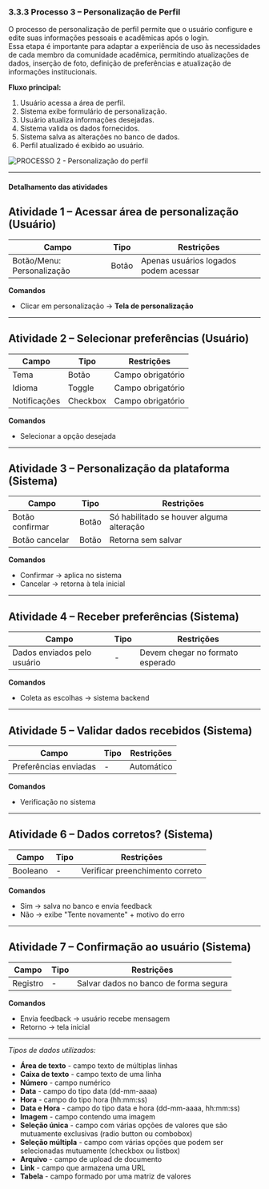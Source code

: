 ### 3.3.3 Processo 3 – Personalização de Perfil

O processo de personalização de perfil permite que o usuário configure e edite suas informações pessoais e acadêmicas após o login.  
Essa etapa é importante para adaptar a experiência de uso às necessidades de cada membro da comunidade acadêmica, permitindo atualizações de dados, inserção de foto, definição de preferências e atualização de informações institucionais.  

**Fluxo principal:**  
1. Usuário acessa a área de perfil.  
2. Sistema exibe formulário de personalização.  
3. Usuário atualiza informações desejadas.  
4. Sistema valida os dados fornecidos.  
5. Sistema salva as alterações no banco de dados.  
6. Perfil atualizado é exibido ao usuário.  

![PROCESSO 2 - Personalização do perfil](/assets/images/p3_PersonalizacaoPerfil.JPG "Modelo BPMN do Processo 3.")

---

#### Detalhamento das atividades  

## Atividade 1 – Acessar área de personalização (Usuário)
| Campo | Tipo | Restrições |
|-------|------|------------|
| Botão/Menu: Personalização | Botão | Apenas usuários logados podem acessar |

**Comandos**
- Clicar em personalização → **Tela de personalização**

---

## Atividade 2 – Selecionar preferências (Usuário)
| Campo | Tipo | Restrições |
|-------|------|------------|
| Tema | Botão | Campo obrigatório |
| Idioma | Toggle | Campo obrigatório |
| Notificações | Checkbox | Campo obrigatório |

**Comandos**
- Selecionar a opção desejada

---

## Atividade 3 – Personalização da plataforma (Sistema)
| Campo | Tipo | Restrições |
|-------|------|------------|
| Botão confirmar | Botão | Só habilitado se houver alguma alteração |
| Botão cancelar | Botão | Retorna sem salvar |

**Comandos**
- Confirmar → aplica no sistema  
- Cancelar → retorna à tela inicial  

---

## Atividade 4 – Receber preferências (Sistema)
| Campo | Tipo | Restrições |
|-------|------|------------|
| Dados enviados pelo usuário | - | Devem chegar no formato esperado |

**Comandos**
- Coleta as escolhas → sistema backend

---

## Atividade 5 – Validar dados recebidos (Sistema)
| Campo | Tipo | Restrições |
|-------|------|------------|
| Preferências enviadas | - | Automático |

**Comandos**
- Verificação no sistema

---

## Atividade 6 – Dados corretos? (Sistema)
| Campo | Tipo | Restrições |
|-------|------|------------|
| Booleano | - | Verificar preenchimento correto |

**Comandos**
- Sim → salva no banco e envia feedback  
- Não → exibe "Tente novamente" + motivo do erro  

---

## Atividade 7 – Confirmação ao usuário (Sistema)
| Campo | Tipo | Restrições |
|-------|------|------------|
| Registro | - | Salvar dados no banco de forma segura |

**Comandos**
- Envia feedback → usuário recebe mensagem  
- Retorno → tela inicial
---

_Tipos de dados utilizados:_  

* **Área de texto** - campo texto de múltiplas linhas  
* **Caixa de texto** - campo texto de uma linha  
* **Número** - campo numérico  
* **Data** - campo do tipo data (dd-mm-aaaa)  
* **Hora** - campo do tipo hora (hh:mm:ss)  
* **Data e Hora** - campo do tipo data e hora (dd-mm-aaaa, hh:mm:ss)  
* **Imagem** - campo contendo uma imagem  
* **Seleção única** - campo com várias opções de valores que são mutuamente exclusivas (radio button ou combobox)  
* **Seleção múltipla** - campo com várias opções que podem ser selecionadas mutuamente (checkbox ou listbox)  
* **Arquivo** - campo de upload de documento  
* **Link** - campo que armazena uma URL  
* **Tabela** - campo formado por uma matriz de valores  